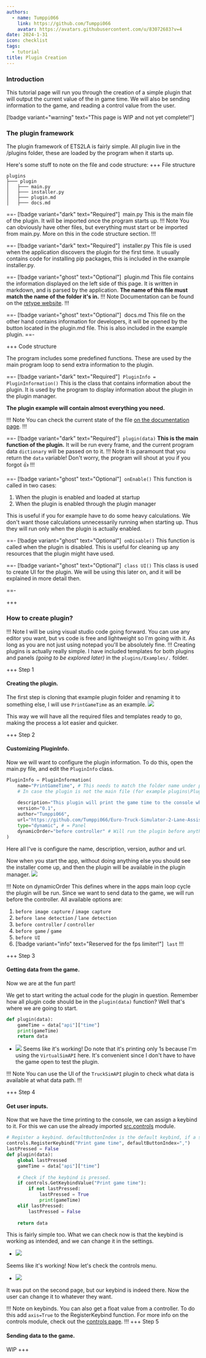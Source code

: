 ```yaml
---
authors: 
  - name: Tumppi066
    link: https://github.com/Tumppi066
    avatar: https://avatars.githubusercontent.com/u/83072683?v=4
date: 2024-1-31
icon: checklist
tags: 
  - tutorial
title: Plugin Creation
---
```


### Introduction
This tutorial page will run you through the creation of a simple plugin that will output the current value of the in game time. 
We will also be sending information to the game, and reading a control value from the user.

[!badge variant="warning" text="This page is WIP and not yet complete!"]

### The plugin framework
The plugin framework of ETS2LA is fairly simple. All plugin live in the /plugins folder, these are loaded by the program when it starts up.

Here's some stuff to note on the file and code structure:
+++ File structure

```
plugins
├─── plugin
│   ├─── main.py
│   ├─── installer.py
│   ├─── plugin.md
│   ├─── docs.md
```

==- [!badge variant="dark" text="Required"] ‎ main.py
This is the main file of the plugin. It will be imported once the program starts up. 
!!! Note
You can obviously have other files, but everything must start or be imported from main.py. More on this in the code structure section.
!!!

==- [!badge variant="dark" text="Required"] ‎ installer.py
This file is used when the application discovers the plugin for the first time. It usually contains code for installing pip packages, this is included in the example installer.py.

==- [!badge variant="ghost" text="Optional"] ‎ plugin.md
This file contains the information displayed on the left side of this page. It is written in markdown, and is parsed by the application. 
**The name of this file must match the name of the folder it's in.**
!!! Note
Documentation can be found on the [retype website](https://retype.com).
!!!

==- [!badge variant="ghost" text="Optional"] ‎ docs.md
This file on the other hand contains information for developers, it will be opened by the button located in the plugin.md file. This is also included in the example plugin.
==-

+++ Code structure

The program includes some predefined functions. These are used by the main program loop to send extra information to the plugin.

==- [!badge variant="dark" text="Required"] ‎ `PluginInfo = PluginInformation()`
This is the class that contains information about the plugin. It is used by the program to display information about the plugin in the plugin manager.

**The plugin example will contain almost everything you need.**

!!! Note
You can check the current state of the file [on the documentation page](https://wiki.ets2la.com/docs/plugins/plugin.html).
!!!

==- [!badge variant="dark" text="Required"] ‎ `plugin(data)`
**This is the main function of the plugin.**
It will be run every frame, and the current program data `dictionary` will be passed on to it. 
!!! Note
It is paramount that you return the `data` variable! 
Don't worry, the program will shout at you if you forgot :+1:
!!!

==- [!badge variant="ghost" text="Optional"] ‎ `onEnable()`
This function is called in two cases:

1. When the plugin is enabled and loaded at startup
2. When the plugin is enabled through the plugin manager

This is useful if you for example have to do some heavy calculations. We don't want those calculations unnecessarily running when starting up. Thus they will run only when the plugin is actually enabled.

==- [!badge variant="ghost" text="Optional"] ‎ `onDisable()`
This function is called when the plugin is disabled. This is useful for cleaning up any resources that the plugin might have used.


==- [!badge variant="ghost" text="Optional"] ‎ `class UI()`
This class is used to create UI for the plugin. We will be using this later on, and it will be explained in more detail then.

==-

+++

### How to create plugin?
!!! Note
I will be using visual studio code going forward. You can use any editor you want, but vs code is free and lightweight so I'm going with it. As long as you are not just using notepad you'll be absolutely fine.
!!!
Creating plugins is actually really simple. 
I have included templates for both plugins and panels *(going to be explored later)* in the `plugins/Examples/.` folder.

+++ Step 1
#### Creating the plugin.
The first step is cloning that example plugin folder and renaming it to something else, I will use `PrintGameTime` as an example.
![](../tutorials/assets/PluginCreation/copyPlugin.png)

This way we will have all the required files and templates ready to go, making the process a lot easier and quicker.

+++ Step 2
#### Customizing PluginInfo.
Now we will want to configure the plugin information. To do this, open the main.py file, and edit the `PluginInfo` class.
```python
PluginInfo = PluginInformation(
    name="PrintGameTime", # This needs to match the folder name under plugins (this would mean plugins\Plugin\main.py)
    # In case the plugin is not the main file (for example plugins\Plugin\Plugin.py) then the name would be "Plugin.Plugin"
    
    description="This plugin will print the game time to the console when pressing a defined keybind.\nI addition if the time is past 18:00 it will enable the lights,\nand if it's past 9:00 it will disable them.",
    version="0.1",
    author="Tumppi066",
    url="https://github.com/Tumppi066/Euro-Truck-Simulator-2-Lane-Assist",
    type="dynamic", # = Panel
    dynamicOrder="before controller" # Will run the plugin before anything else in the mainloop (data will be empty)
)
```
Here all I've is configure the name, description, version, author and url.

Now when you start the app, without doing anything else you should see the installer come up, and then the plugin will be available in the plugin manager.
![](../tutorials/assets/PluginCreation/pluginShowsUp.png)

!!! Note on dynamicOrder
This defines where in the apps main loop cycle the plugin will be run. Since we want to send data to the game, we will run before the controller.
All available options are:
1. `before image capture` / `image capture`
2. `before lane detection` / `lane detection`
3. `before controller` / `controller` 
4. `before game` / `game`
5. `before UI`
6. [!badge variant="info" text="Reserved for the fps limiter!"] ‎ `last`
!!!

+++ Step 3
#### Getting data from the game.
Now we are at the fun part!

We get to start writing the actual code for the plugin in question. Remember how all plugin code should be in the `plugin(data)` function? Well that's where we are going to start.
```python
def plugin(data):
    gameTime = data["api"]["time"]
    print(gameTime)
    return data
```
- ![](../tutorials/assets/PluginCreation/printingTime.png)
Seems like it's working!
Do note that it's printing only 1s because I'm using the `VirtualSimAPI` here. It's convenient since I don't have to have the game open to test the plugin.  

!!! Note
You can use the UI of the `TruckSimAPI` plugin to check what data is available at what data path.
!!!

+++ Step 4
#### Get user inputs.
Now that we have the time printing to the console, we can assign a keybind to it.
For this we can use the already imported [src.controls](../src/controls.md) module.
```python
# Register a keybind. defaultButtonIndex is the default keybind, if a string is passed it will be a keyboard event.
controls.RegisterKeybind("Print game time", defaultButtonIndex=",")
lastPressed = False
def plugin(data):
    global lastPressed
    gameTime = data["api"]["time"]
    
    # Check if the keybind is pressed.
    if controls.GetKeybindValue("Print game time"):
        if not lastPressed:
            lastPressed = True
            print(gameTime)
    elif lastPressed:
        lastPressed = False
            
    return data
```
This is fairly simple too. What we can check now is that the keybind is working as intended, and we can change it in the settings.
- ![](../tutorials/assets/PluginCreation/printWithKeybind.png)

Seems like it's working!
Now let's check the controls menu.
- ![](../tutorials/assets/PluginCreation/keybindInControls.png)

It was put on the second page, but our keybind is indeed there. Now the user can change it to whatever they want.

!!! Note on keybinds.
You can also get a float value from a controller. To do this add `axis=True` to the RegisterKeybind function. 
For more info on the controls module, check out the [controls page](https://wiki.ets2la.com/docs/src/controls.html).
!!!
+++ Step 5
#### Sending data to the game.
WIP
+++